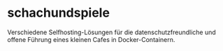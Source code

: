 # schachundspiele
Verschiedene Selfhosting-Lösungen für die datenschutzfreundliche und offene Führung eines kleinen Cafes in Docker-Containern.
